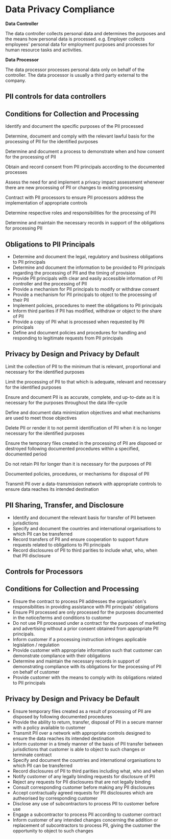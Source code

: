 # Data Privacy Compliance

**Data Controller**

The data controller collects personal data and determines the purposes and the means how personal data is processed. e.g. Employer collects employees' personal data for employment purposes and processes for human resource tasks and activities.&#x20;



**Data Processor**

The data processor processes personal data only on behalf of the controller. The data processor is usually a third party external to the company.

## PII controls for data controllers

## Conditions for Collection and Processing

Identify and document the specific purposes of the PII processed

Determine, document and comply with the relevant lawful basis for the processing of PII for the identified purposes

Determine and document a process to demonstrate when and how consent for the processing of PII

Obtain and record consent from PII principals according to the documented processes

Assess the need for and implement a privacy impact assessment whenever there are new processing of PII or changes to existing processing

Contract with PII processors to ensure PII processors address the implementation of appropriate controls

Determine respective roles and responsibilities for the processing of PII

Determine and maintain the necessary records in support of the obligations for processing PII

## Obligations to PII Principals

* Determine and document the legal, regulatory and business obligations to PII principals
* Determine and document the information to be provided to PII principals regarding the processing of PII and the timing of provision
* Provide PII principals with clear and easily accessible information of PII controller and the processing of PII
* Provide a mechanism for PII principals to modify or withdraw consent
* Provide a mechanism for PII principals to object to the processing of their PII
* Implement policies, procedures to meet the obligations to PII principals
* Inform third parities if PII has modified, withdraw or object to the share of PII
* Provide a copy of PII what is processed when requested by PII principals
* Define and document policies and procedures for handling and responding to legitimate requests from PII principals

## Privacy by Design and Privacy by Default

Limit the collection of PII to the minimum that is relevant, proportional and necessary for the identified purposes

Limit the processing of PII to that which is adequate, relevant and necessary for the identified purposes

Ensure and document PII is as accurate, complete, and up-to-date as it is necessary for the purposes throughout the data life-cycle

Define and document data minimization objectives and what mechanisms are used to meet those objectives

Delete PII or render it to not permit identification of PII when it is no longer necessary for the identified purposes

Ensure the temporary files created in the processing of PII are disposed or destroyed following documented procedures within a specified, documented period

Do not retain PII for longer than it is necessary for the purposes of PII

Documented policies, procedures, or mechanisms for disposal of PII

Transmit PII over a data-transmission network with appropriate controls to ensure data reaches its intended destination

## PII Sharing, Transfer, and Disclosure

* Identify and document the relevant basis for transfer of PII between jurisdictions
* Specify and document the countries and international organisations to which PII can be transferred
* Record transfers of PII and ensure cooperation to support future requests related to obligations to PII principals
* Record disclosures of PII to third parities to include what, who, when that PII disclosure

## Controls for Processors

## Conditions for Collection and Processing

* Ensure the contract to process PII addresses the organisation's responsibilities in providing assistance with PII principals' obligations
* Ensure PII processed are only processed for the purposes documented in the notice/terms and conditions to customer
* Do not use PII processed under a contract for the purposes of marketing and advertising without a prior consent obtained from appropriate PII principals.
* Inform customer if a processing instruction infringes applicable legislation / regulation
* Provide customer with appropriate information such that customer can demonstrate compliance with their obligations
* Determine and maintain the necessary records in support of demonstrating compliance with its obligations for the processing of PII on behalf of customer
* Provide customer with the means to comply with its obligations related to PII principals

## Privacy by Design and Privacy be Default

* Ensure temporary files created as a result of processing of PII are disposed by following documented procedures
* Provide the ability to return, transfer, disposal of PII in a secure manner with a policy available to customer
* Transmit PII over a network with appropriate controls designed to ensure the data reaches its intended destination
* Inform customer in a timely manner of the basis of PII transfer between jurisdictions that customer is able to object to such changes or terminate contract
* Specify and document the countries and international organisations to which PII can be transferred
* Record disclosures of PII to third parities including what, who and when
* Notify customer of any legally binding requests for disclosure of PII
* Reject any requests for PII disclosures that are not legally binding
* Consult corresponding customer before making any PII disclosures
* Accept contractually agreed requests for PII disclosures which are autheorised by corresponding customer
* Disclose any use of subcontractors to process PII to customer before use
* Engage a subcontractor to process PII according to customer contract
* Inform customer of any intended changes concerning the addition or replacement of subcontractors to process PII, giving the customer the opportunity to object to such changes
